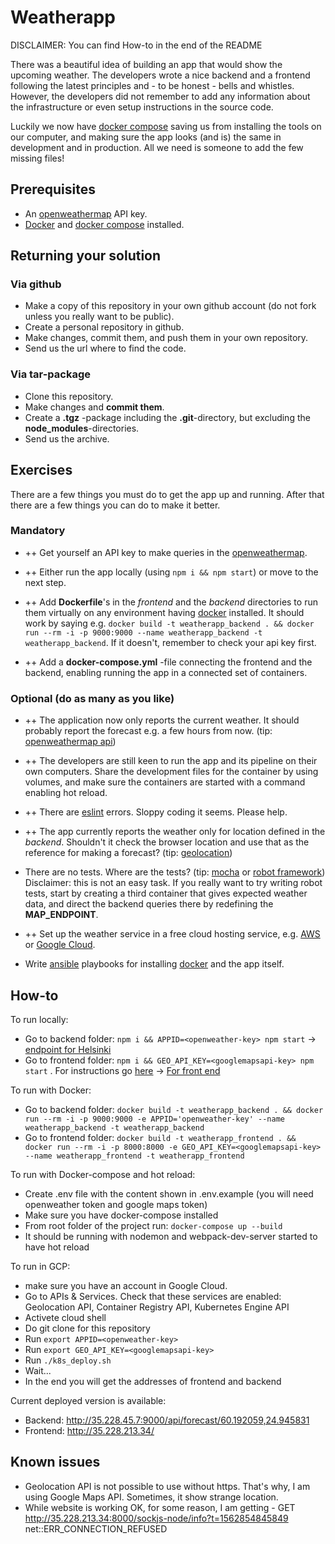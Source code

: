 # Weatherapp

DISCLAIMER: You can find How-to in the end of the README

There was a beautiful idea of building an app that would show the upcoming weather. The developers wrote a nice backend and a frontend following the latest principles and - to be honest - bells and whistles. However, the developers did not remember to add any information about the infrastructure or even setup instructions in the source code.

Luckily we now have [docker compose](https://docs.docker.com/compose/) saving us from installing the tools on our computer, and making sure the app looks (and is) the same in development and in production. All we need is someone to add the few missing files!

## Prerequisites

* An [openweathermap](http://openweathermap.org/) API key.
* [Docker](https://www.docker.com/) and [docker compose](https://docs.docker.com/compose/) installed.

## Returning your solution

### Via github

* Make a copy of this repository in your own github account (do not fork unless you really want to be public).
* Create a personal repository in github.
* Make changes, commit them, and push them in your own repository.
* Send us the url where to find the code.

### Via tar-package

* Clone this repository.
* Make changes and **commit them**.
* Create a **.tgz** -package including the **.git**-directory, but excluding the **node_modules**-directories.
* Send us the archive.

## Exercises

There are a few things you must do to get the app up and running. After that there are a few things you can do to make it better.

### Mandatory

* ++ Get yourself an API key to make queries in the [openweathermap](http://openweathermap.org/).

* ++ Either run the app locally (using `npm i && npm start`) or move to the next step.

* ++ Add **Dockerfile**'s in the *frontend* and the *backend* directories to run them virtually on any environment having [docker](https://www.docker.com/) installed. It should work by saying e.g. `docker build -t weatherapp_backend . && docker run --rm -i -p 9000:9000 --name weatherapp_backend -t weatherapp_backend`. If it doesn't, remember to check your api key first.

* ++ Add a **docker-compose.yml** -file connecting the frontend and the backend, enabling running the app in a connected set of containers.

### Optional (do as many as you like)

* ++ The application now only reports the current weather. It should probably report the forecast e.g. a few hours from now. (tip: [openweathermap api](https://openweathermap.org/forecast5))

* ++ The developers are still keen to run the app and its pipeline on their own computers. Share the development files for the container by using volumes, and make sure the containers are started with a command enabling hot reload.

* ++ There are [eslint](http://eslint.org/) errors. Sloppy coding it seems. Please help.

* ++ The app currently reports the weather only for location defined in the *backend*. Shouldn't it check the browser location and use that as the reference for making a forecast? (tip: [geolocation](https://developer.mozilla.org/en-US/docs/Web/API/Geolocation/Using_geolocation))

* There are no tests. Where are the tests? (tip: [mocha](https://mochajs.org/) or [robot framework](http://robotframework.org/)) Disclaimer: this is not an easy task. If you really want to try writing robot tests, start by creating a third container that gives expected weather data, and direct the backend queries there by redefining the **MAP_ENDPOINT**.

* ++ Set up the weather service in a free cloud hosting service, e.g. [AWS](https://aws.amazon.com/free/) or [Google Cloud](https://cloud.google.com/free/).


* Write [ansible](http://docs.ansible.com/ansible/intro.html) playbooks for installing [docker](https://www.docker.com/) and the app itself.


## How-to

To run locally:
 * Go to backend folder: `npm i && APPID=<openweather-key> npm start` -> [endpoint for Helsinki](localhost:9000/api/forecast/60.192059,24.945831)
 * Go to frontend folder: `npm i && GEO_API_KEY=<googlemapsapi-key> npm start` . For instructions go [here](https://developers.google.com/maps/documentation/javascript/get-api-key) -> [For front end](localhost:8000)

To run with Docker:
 * Go to backend folder: `docker build -t weatherapp_backend . && docker run --rm -i -p 9000:9000 -e APPID='openweather-key' --name weatherapp_backend -t weatherapp_backend`
 * Go to frontend folder: `docker build -t weatherapp_frontend . && docker run --rm -i -p 8000:8000 -e GEO_API_KEY=<googlemapsapi-key> --name weatherapp_frontend -t weatherapp_frontend`
 
 To run with Docker-compose and hot reload:
  * Create .env file with the content shown in .env.example (you will need openweather token and google maps token)
  * Make sure you have docker-compose installed
  * From root folder of the project run: `docker-compose up --build`
  * It should be running with nodemon and webpack-dev-server started to have hot reload
  
 To run in GCP:
  * make sure you have an account in Google Cloud.
  * Go to APIs & Services. Check that these services are enabled: Geolocation API, Container Registry API, Kubernetes Engine API
  * Activete cloud shell
  * Do git clone for this repository
  * Run `export APPID=<openweather-key>`
  * Run `export GEO_API_KEY=<googlemapsapi-key>`
  * Run `./k8s_deploy.sh`
  * Wait...
  * In the end you will get the addresses of frontend and backend
  
Current deployed version is available:
 * Backend: http://35.228.45.7:9000/api/forecast/60.192059,24.945831
 * Frontend: http://35.228.213.34/

## Known issues
 * Geolocation API is not possible to use without https. That's why, I am using Google Maps API. Sometimes, it show strange location.
 * While website is working OK, for some reason, I am getting - GET http://35.228.213.34:8000/sockjs-node/info?t=1562854845849 net::ERR_CONNECTION_REFUSED

